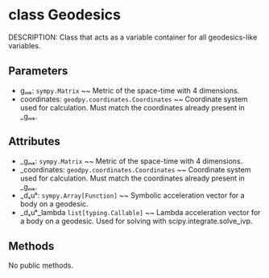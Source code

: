 # class Geodesics
DESCRIPTION: Class that acts as a variable container for all geodesics-like variables.


## Parameters
- gₘₖ: `sympy.Matrix` ~~ Metric of the space-time with 4 dimensions.
- coordinates: `geodpy.coordinates.Coordinates` ~~ Coordinate system used for calculation. Must match the coordinates already present in _gₘₖ.


## Attributes
- \_gₘₖ: `sympy.Matrix` ~~ Metric of the space-time with 4 dimensions.
- \_coordinates: `geodpy.coordinates.Coordinates` ~~ Coordinate system used for calculation. Must match the coordinates already present in \_gₘₖ.
- \_dₛuᵏ: `sympy.Array[Function]` ~~ Symbolic acceleration vector for a body on a geodesic.
- \_dₛuᵏ\_lambda `list[typing.Callable]` ~~ Lambda acceleration vector for a body on a geodesic. Used for solving with scipy.integrate.solve\_ivp.


## Methods
No public methods.
